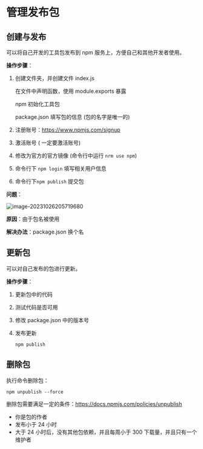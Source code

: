 # 管理发布包

## 创建与发布

可以将自己开发的工具包发布到 npm 服务上，方便自己和其他开发者使用。

**操作步骤**：

1. 创建文件夹，并创建文件 index.js

   在文件中声明函数，使用 module.exports 暴露

   npm 初始化工具包

   package.json 填写包的信息 (包的名字是唯一的)

2. 注册账号：https://www.npmjs.com/signup

3. 激活账号 ( 一定要激活账号)

4. 修改为官方的官方镜像 (命令行中运行 `nrm use npm`)

5. 命令行下 `npm login` 填写相关用户信息

6. 命令行下`npm publish` 提交包

**问题**：

![image-20231026205719680](https://cdn.jsdelivr.net/gh/letengzz/tc2/img202310262057422.png)

**原因**：由于包名被使用

**解决办法**：package.json 换个名

## 更新包

可以对自己发布的包进行更新。

**操作步骤**：

1. 更新包中的代码

2. 测试代码是否可用

3. 修改 package.json 中的版本号

4. 发布更新

   ```shell
   npm publish
   ```

## 删除包

执行命令删除包：

```shell
npm unpublish --force
```

删除包需要满足一定的条件：https://docs.npmjs.com/policies/unpublish

- 你是包的作者
- 发布小于 24 小时
- 大于 24 小时后，没有其他包依赖，并且每周小于 300 下载量，并且只有一个维护者